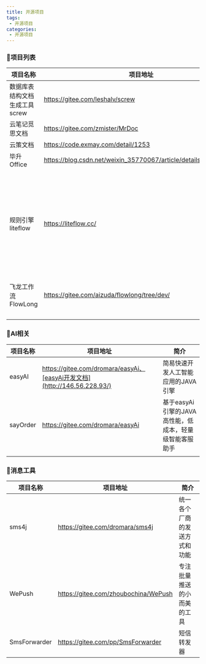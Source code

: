 ```yaml
---
title: 开源项目
tags:
 - 开源项目
categories: 
 - 开源项目
---
```




### 🦄项目列表

| 项目名称                      | 项目地址                                                     | 简介                                   |
| ----------------------------- | ------------------------------------------------------------ | -------------------------------------- |
| 数据库表结构文档生成工具screw | https://gitee.com/leshalv/screw                              |                                        |
| 云笔记觅思文档                | https://gitee.com/zmister/MrDoc                              |                                        |
| 云策文档                      | https://code.exmay.com/detail/1253                           |                                        |
| 毕升Office                    | https://blog.csdn.net/weixin_35770067/article/details/125610589 |                                        |
|                               |                                                              |                                        |
| 规则引擎liteflow              | https://liteflow.cc/                                         | 轻量，快速，稳定可编排的组件式规则引擎 |
| 飞龙工作流FlowLong            | https://gitee.com/aizuda/flowlong/tree/dev/                  | 仿钉钉审批流工具                       |
|                               |                                                              |                                        |
|                               |                                                              |                                        |

### 🦄AI相关

| 项目名称 | 项目地址                                                     | 简介                                                   |
| -------- | ------------------------------------------------------------ | ------------------------------------------------------ |
| easyAI   | https://gitee.com/dromara/easyAi、[easyAi开发文档](http://146.56.228.93/) | 简易快速开发人工智能应用的JAVA引擎                     |
| sayOrder | https://gitee.com/dromara/easyAi                             | 基于easyAi引擎的JAVA高性能，低成本，轻量级智能客服助手 |
|          |                                                              |                                                        |

### 🦄消息工具

| 项目名称     | 项目地址                             | 简介                         |
| ------------ | ------------------------------------ | ---------------------------- |
| sms4j        | https://gitee.com/dromara/sms4j      | 统一各个厂商的发送方式和功能 |
| WePush       | https://gitee.com/zhoubochina/WePush | 专注批量推送的小而美的工具   |
| SmsForwarder | https://gitee.com/pp/SmsForwarder    | 短信转发器                   |

